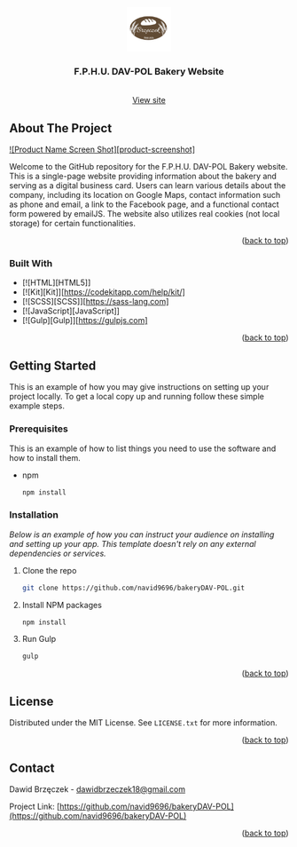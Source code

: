 
<!-- PROJECT LOGO -->
<br />
<div align="center">
  <a href="https://github.com/navid9696/bakeryDAV-POL/tree/main/src/img/logo.png">
    <img src="src/img/logo.png" alt="Logo" width="80" height="80">
  </a>

  <h3 align="center">F.P.H.U. DAV-POL Bakery Website</h3>

  <p align="center">
    <br />
    <a href="https://www.piekarniabrzeczek.pl/">View site</a>
  
  </p>
</div>






<!-- ABOUT THE PROJECT -->
## About The Project

[![Product Name Screen Shot][product-screenshot]](https://www.piekarniabrzeczek.pl)

Welcome to the GitHub repository for the F.P.H.U. DAV-POL Bakery website. This is a single-page website providing information about the bakery and serving as a digital business card. Users can learn various details about the company, including its location on Google Maps, contact information such as phone and email, a link to the Facebook page, and a functional contact form powered by emailJS. The website also utilizes real cookies (not local storage) for certain functionalities.

<p align="right">(<a href="#readme-top">back to top</a>)</p>



### Built With



* [![HTML][HTML5]]
* [![Kit][Kit]][https://codekitapp.com/help/kit/]
* [![SCSS][SCSS]][https://sass-lang.com]
* [![JavaScript][JavaScript]]
* [![Gulp][Gulp]][https://gulpjs.com]

<p align="right">(<a href="#readme-top">back to top</a>)</p>



<!-- GETTING STARTED -->
## Getting Started

This is an example of how you may give instructions on setting up your project locally.
To get a local copy up and running follow these simple example steps.

### Prerequisites

This is an example of how to list things you need to use the software and how to install them.
* npm
  ```sh
  npm install
  ```

### Installation

_Below is an example of how you can instruct your audience on installing and setting up your app. This template doesn't rely on any external dependencies or services._


1. Clone the repo
   ```sh
   git clone https://github.com/navid9696/bakeryDAV-POL.git
   ```
2. Install NPM packages
   ```sh
   npm install
   ```
3. Run Gulp
   ```sh
   gulp
   ```

<p align="right">(<a href="#readme-top">back to top</a>)</p>







<!-- LICENSE -->
## License

Distributed under the MIT License. See `LICENSE.txt` for more information.

<p align="right">(<a href="#readme-top">back to top</a>)</p>



<!-- CONTACT -->
## Contact

Dawid Brzęczek - dawidbrzeczek18@gmail.com

Project Link: [https://github.com/navid9696/bakeryDAV-POL](https://github.com/navid9696/bakeryDAV-POL)

<p align="right">(<a href="#readme-top">back to top</a>)</p>



